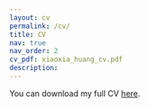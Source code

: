 ```yaml
---
layout: cv
permalink: /cv/
title: CV
nav: true
nav_order: 2
cv_pdf: xiaoxia_huang_cv.pdf
description: 
---
```


You can download my full CV [here](assets/pdf/xiaoxia_huang_cv.pdf).
